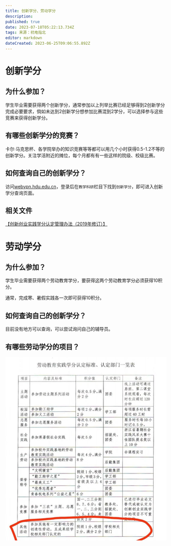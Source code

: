 ```yaml
---
title: 创新学分、劳动学分
description: 
published: true
date: 2023-07-18T05:22:13.734Z
tags: 来源：杭电指北
editor: markdown
dateCreated: 2023-06-25T09:06:55.892Z
---
```


# 创新学分

## 为什么参加？

学生毕业需要获得两个创新学分，通常参加以上列举比赛已经足够得到2创新学分完成必要要求，倘如未达到2创新学分想参加比赛混到2学分，可以选择参与这些竞赛来获得创新学分。

## 有哪些创新学分的竞赛？

卡尔·马克思杯、各学院举办的知识竞赛等等都可以用几个小时获得0.5-1.2不等的创新学分。关注学活附近的摊位，每个月都有有一些这样的院级、校级比赛。

## 如何查询自己的创新学分？

访问[webvpn.hdu.edu.cn](https://webvpn.hdu.edu.cn/)，登录后在`教学科研`栏目下找到`创新学分`，即可进入创新学分查询页面。

## 相关文件
[【创新创业实践学分认定管理办法（2019年修订）】](https://i.hdu.edu.cn/tp_up/view?m=up#act=up/pim/showpim&id=5785851002925056)

# 劳动学分

## 为什么参加？

学生毕业需要获得两个劳动教育学分，要获得这两个劳动教育学分必须获得10积分。

通常，完成寒、暑假实践各一次即可获得10积分。

## 如何查询自己的创新学分？

目前没有地方可以查询，可以尝试询问自己的辅导员。

## 有哪些劳动学分的项目？

![](/assets/labor_credits.jpg)

